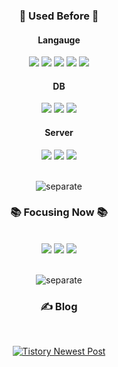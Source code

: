 <h3 align="center"> 📂 Used Before 📂</h3>
<h4 align="center">Langauge</h4>
<div align="center">
  <img src="https://img.shields.io/badge/C++-00599C?style=flat-square&logo=C++&logoColor=white"/>
  <img src="https://img.shields.io/badge/Python-3776AB?style=flat-square&logo=Python&logoColor=white"/>
  <img src="https://img.shields.io/badge/HTML-E34F26?style=flat-square&logo=HTML5&logoColor=white"/>
  <img src="https://img.shields.io/badge/CSS-1572B6?style=flat-square&logo=CSS3&logoColor=white"/>
  <img src="https://img.shields.io/badge/JavaScript-F7DF1E?style=flat-square&logo=JavaScript&logoColor=white"/>

</div>

<h4 align="center">DB</h4>
<div align="center">
  <img src="https://img.shields.io/badge/MySQL-4479A1?style=flat-square&logo=MySQL&logoColor=white"/>
  <img src="https://img.shields.io/badge/Oracle-F80000?style=flat-square&logo=Oracle&logoColor=white"/>
  <img src="https://img.shields.io/badge/Firebase-FFCA28?style=flat-square&logo=Firebase&logoColor=white"/>
</div>

<h4 align="center">Server</h4>
<div align="center">
  <img src="https://img.shields.io/badge/Apache Tomcat-F8DC75?style=flat-square&logo=Apache Tomcat&logoColor=black"/>
  <img src="https://img.shields.io/badge/GCP-4285F4?style=flat-square&logo=Google Cloud&logoColor=white"/>
  <img src="https://img.shields.io/badge/AWS-232F3E?style=flat-square&logo=Amazon AWS&logoColor=white"/>
</div>
</br>

<div align="center">

![separate](https://user-images.githubusercontent.com/72081383/168786188-1a7a5ba3-4b0f-40c6-bb67-541b736f7aa8.png)
  
</div>
  
<h3 align="center">📚 Focusing Now 📚</h3>
</br>
<div align="center">
  <img src="https://img.shields.io/badge/Android-3DDC84?style=flat-square&logo=Android&logoColor=white"/>
  <img src="https://img.shields.io/badge/Kotlin-7F52FF?style=flat-square&logo=Kotlin&logoColor=white"/>
  <img src="https://img.shields.io/badge/Java-007396?style=flat-square&logo=Java&logoColor=white"/>
</div>
</br>

<div align="center">

![separate](https://user-images.githubusercontent.com/72081383/168786188-1a7a5ba3-4b0f-40c6-bb67-541b736f7aa8.png)
  
</div>

<h3 align="center"> ✍️ Blog</h3>
</br>
<div align="center" style="text-align:center">
  
 [![Tistory Newest Post](https://tistory-readme-stats.vercel.app/api?name=kbg0099)](https://kbg0099.tistory.com/)
  
</div>
